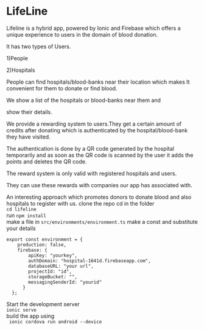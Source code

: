 # LifeLine
Lifeline is a hybrid app, powered by Ionic and Firebase which offers a unique experience to users in the domain of blood donation.

It has two types of Users.

1)People

2)Hospitals



People can find hospitals/blood-banks near their location which makes It convenient for them to donate or find blood.

We show a list of the hospitals or blood-banks near them and

show their details.



We provide a rewarding system to users.They get a certain amount of credits after donating which is authenticated by the hospital/blood-bank they have visited.

The authentication is done by a QR code generated by the hospital temporarily and as soon as the QR code is scanned by the user it adds the points and deletes the QR code.

The reward system is only valid with registered hospitals and users.



They can use these rewards with companies our app has associated with.

An interesting approach which promotes donors to donate blood and also hospitals to register with us.
clone the repo
cd in the folder   
`cd lifeline`   
run `npm install`   
make a file in `src/environments/environment.ts` make a const and substitute your details
```
export const environment = {
    production: false,
    firebase: {
        apiKey: "yourkey",
        authDomain: "hospital-1641d.firebaseapp.com",
        databaseURL: "your url",
        projectId: "id",
        storageBucket: "",
        messagingSenderId: "yourid"
      }
  };
```
Start the development server   
`ionic serve`  
 build the app using  
` ionic cordova run android --device`